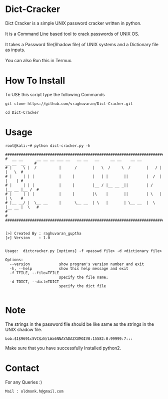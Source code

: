 # Dict-Cracker
Dict Cracker is a simple UNIX password cracker written in python.<br/>
<br />It is a Command Line based tool to crack passwords of UNIX OS.<br/>
<br/>It takes a Password file(Shadow file) of UNIX systems and a Dictionary file as inputs.<br />
<br/>You can also Run this in Termux.
# How To Install
To USE this script type the following Commands<br/>
```
git clone https://github.com/vraghuvaran/Dict-Cracker.git
```
```
cd Dict-Cracker
```
# Usage
```
root@kali:~# python dict-cracker.py -h

###################################################################################  
#  __ __      __ __ __ ___ __   __ __   __     __ __    __ __         __ __  __    # 
# |     \ |  /          |      /       |   \  /     \  /       |   / |      |   \  # 
# |     | | |           |     |        |   | |       ||        |  /  |      |    | # 
# |     | | |           |     |        |__ / |__ __ _||        | /   |__ __ |__ /  # 
# |     | | |           |     |        |\    |       ||        | \   |      | \    # 
# |__ __/ |  \__ __     |      \__ __  | \   |       | \__ __  |  \  |__ __ |  \   # 
#                                                                                  # 
###################################################################################  


[>] Created By : raghuvaran_guptha
[>] Version    : 1.0


Usage:  dictcracker.py [options] -f <passwd file> -d <dictionary file>

Options:
  --version             show program's version number and exit
  -h, --help            show this help message and exit
  -f TFILE, --file=TFILE
                        specify the file name;
  -d TDICT, --dict=TDICT
                        specify the dict file


```
# Note
The strings in the password file should be like same as the strings in the UNIX shadow file.<br/>
```
bob:$1$9691cSVC$zN/LWa6NNAYADAZXUMGIV0:15582:0:99999:7:::
```
Make sure that you have successfully Installed python2.

# Contact
For any Queries :)
```
Mail : oldmonk.h@gmail.com
```
